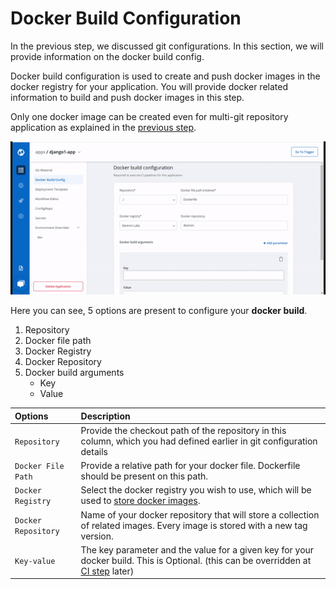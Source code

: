 # Docker Build Configuration



In the previous step, we discussed git configurations. In this section, we will provide information on the docker build config.

Docker build configuration is used to create and push docker images in the docker registry for your application. You will provide docker related information to build and push docker images in this step.

Only one docker image can be created even for multi-git repository application as explained in the [previous step](git-material.md).

![](../images/creating-application/docker-build-configuration/docker-configuration.gif)

Here you can see, 5 options are present to configure your **docker build**.

1. Repository
2. Docker file path
3. Docker Registry
4. Docker Repository
5. Docker build arguments
   * Key
   * Value

| Options | Description |
| :--- | :--- |
| `Repository` | Provide the checkout path of the repository in this column, which you had defined earlier in git configuration details |
| `Docker File Path` | Provide a relative path for your docker file. Dockerfile should be present on this path. |
| `Docker Registry` | Select the docker registry you wish to use, which will be used to [store docker images](../global-configurations/docker-registries.md). |
| `Docker Repository` | Name of your docker repository that will store a collection of related images. Every image is stored with a new tag version. |
| `Key-value` | The key parameter and the value for a given key for your docker build. This is Optional. \(this can be overridden at [CI step](../deploying-application/triggering-ci.md) later\) |

